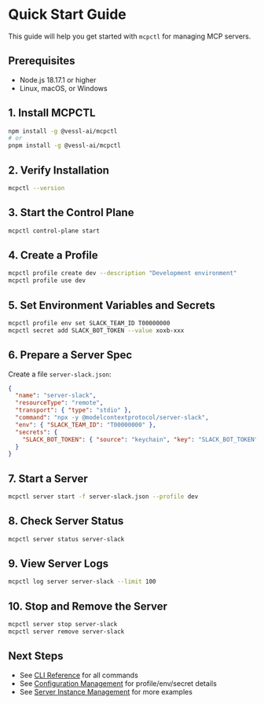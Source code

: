 # Quick Start Guide

This guide will help you get started with `mcpctl` for managing MCP servers.

## Prerequisites

- Node.js 18.17.1 or higher
- Linux, macOS, or Windows

## 1. Install MCPCTL

```bash
npm install -g @vessl-ai/mcpctl
# or
pnpm install -g @vessl-ai/mcpctl
```

## 2. Verify Installation

```bash
mcpctl --version
```

## 3. Start the Control Plane

```bash
mcpctl control-plane start
```

## 4. Create a Profile

```bash
mcpctl profile create dev --description "Development environment"
mcpctl profile use dev
```

## 5. Set Environment Variables and Secrets

```bash
mcpctl profile env set SLACK_TEAM_ID T00000000
mcpctl secret add SLACK_BOT_TOKEN --value xoxb-xxx
```

## 6. Prepare a Server Spec

Create a file `server-slack.json`:

```json
{
  "name": "server-slack",
  "resourceType": "remote",
  "transport": { "type": "stdio" },
  "command": "npx -y @modelcontextprotocol/server-slack",
  "env": { "SLACK_TEAM_ID": "T00000000" },
  "secrets": {
    "SLACK_BOT_TOKEN": { "source": "keychain", "key": "SLACK_BOT_TOKEN" }
  }
}
```

## 7. Start a Server

```bash
mcpctl server start -f server-slack.json --profile dev
```

## 8. Check Server Status

```bash
mcpctl server status server-slack
```

## 9. View Server Logs

```bash
mcpctl log server server-slack --limit 100
```

## 10. Stop and Remove the Server

```bash
mcpctl server stop server-slack
mcpctl server remove server-slack
```

## Next Steps

- See [CLI Reference](cli-reference.md) for all commands
- See [Configuration Management](features/configuration.md) for profile/env/secret details
- See [Server Instance Management](features/server-instance.md) for more examples
